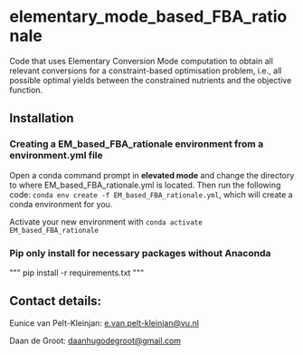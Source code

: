 # elementary_mode_based_FBA_rationale

Code that uses Elementary Conversion Mode computation to obtain all relevant conversions for a constraint-based optimisation problem, i.e., all possible optimal yields between the constrained nutrients and the objective function.

## Installation
### Creating a EM_based_FBA_rationale environment from a environment.yml file
Open a conda command prompt in **elevated mode** and change the directory to where EM_based_FBA_rationale.yml is located. Then run the following code: `conda env create -f EM_based_FBA_rationale.yml`, which will create a conda environment for you.

Activate your new environment with `conda activate EM_based_FBA_rationale`

### Pip only install for necessary packages without Anaconda
"""
pip install -r requirements.txt
"""

## Contact details:

Eunice van Pelt-Kleinjan: e.van.pelt-kleinjan@vu.nl

Daan de Groot: daanhugodegroot@gmail.com

